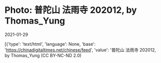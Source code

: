 # Photo: 普陀山 法雨寺 202012, by Thomas_Yung

2021-01-29

[{'type': 'text/html', 'language': None, 'base': 'https://chinadigitaltimes.net/chinese/feed', 'value': '普陀山 法雨寺 202012, by Thomas_Yung (CC BY-NC-ND 2.0)

